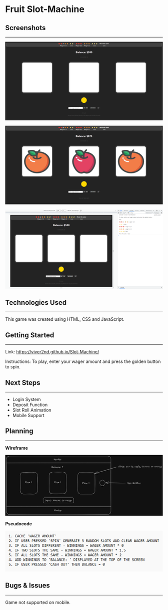 # **Fruit Slot-Machine**

## Screenshots
****
![Alt text](images/screenshot-1.png)

![Alt text](images/screenshot-2.png)

![Alt text](images/screenshot-3.png)

## Technologies Used
****
This game was created using HTML, CSS and JavaScript. 

## Getting Started
****
Link:
https://viver2nd.github.io/Slot-Machine/

Instructions:
To play, enter your wager amount and press the golden button to spin.

## Next Steps
****
- Login System
- Deposit Function
- Slot Roll Animation
- Mobile Support

## Planning
****
**Wireframe**

![Alt text](images/Wireframe.png)

**Pseudocode**

![Alt text](images/Pseudocode.png)

## Bugs & Issues
****
Game not supported on mobile.